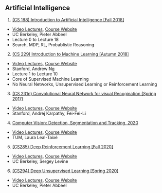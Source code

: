 ## Artificial Intelligence
1. [(CS 188) Introduction to Artificial Intelligence [Fall 2018]](./Introduction_to_AI.md)
  - [Video Lectures](https://www.youtube.com/playlist?list=PLsOUugYMBBJENfZ3XAToMsg44W7LeUVhF), [Course Website](https://inst.eecs.berkeley.edu/~cs188/fa18/)
  - UC Berkeley, Pieter Abbeel
  - Lecture 0 to Lecture 18
  - Search, MDP, RL, Probablistic Reasoning

2. [(CS 229) Introduction to Machine Learning [Autumn 2018]](./Introduction_to_Machine_Learning.md)
  - [Video Lectures](https://www.youtube.com/playlist?list=PLoROMvodv4rMiGQp3WXShtMGgzqpfVfbU), [Course Website](http://cs229.stanford.edu/syllabus-autumn2018.html)
  - Stanford, Andrew Ng
  - Lecture 1 to Lecture 10
  - Core of Supervised Machine Learning
  - No Neural Networks, Unsupervised Learning or Reinforcement Learning

3. [(CS 231n) Convolutional Neural Network for visual Recogination (Spring 2017)](./CNN.md)
  - [Video Lectures](https://www.youtube.com/playlist?list=PL3FW7Lu3i5JvHM8ljYj-zLfQRF3EO8sYv), [Course Website](http://cs231n.stanford.edu/2017/)
  - Stanford, Andrej Karpathy, Fei-Fei-Li

4. [Computer Vision: Detection, Segmentation and Tracking, 2020]()
  - [Video Lectures](https://www.youtube.com/playlist?list=PLog3nOPCjKBneGyffEktlXXMfv1OtKmCs), [Course Website](https://dvl.in.tum.de/teaching/cv3dst-ss20/)
  - TUM, Laura Leal-Taixé

5. [(CS285) Deep Reinforcement Learning [Fall 2020]]()
  - [Video Lectures](https://www.youtube.com/playlist?list=PL_iWQOsE6TfURIIhCrlt-wj9ByIVpbfGc), [Course Website](http://rail.eecs.berkeley.edu/deeprlcourse/)
  - UC Berkeley, Sergey Levine

6. [(CS294) Deep Unsupervised Learning [Spring 2020]]()
  - [Video Lectures](https://www.youtube.com/playlist?list=PLwRJQ4m4UJjPiJP3691u-qWwPGVKzSlNP), [Course Website](https://sites.google.com/view/berkeley-cs294-158-sp20/home)
  - UC Berkeley, Pieter Abbeel
